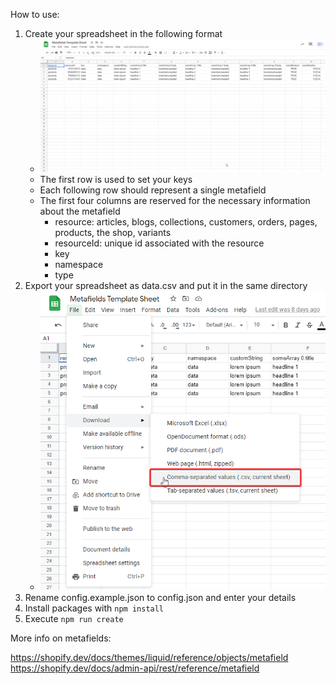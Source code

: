 How to use:

1. Create your spreadsheet in the following format
    - ![Spreadsheet Template](https://github.com/maxtasy/shopify-metafield-editor/raw/master/img/spreadsheet_template.png)
    - The first row is used to set your keys
    - Each following row should represent a single metafield
    - The first four columns are reserved for the necessary information about the metafield
        - resource: articles, blogs, collections, customers, orders, pages, products, the shop, variants
        - resourceId: unique id associated with the resource
        - key
        - namespace
        - type
2. Export your spreadsheet as data.csv and put it in the same directory
    - ![CSV Export](https://github.com/maxtasy/shopify-metafield-editor/raw/master/img/csv_export.png)
3. Rename config.example.json to config.json and enter your details
4. Install packages with `npm install`
5. Execute `npm run create`

More info on metafields:

https://shopify.dev/docs/themes/liquid/reference/objects/metafield
https://shopify.dev/docs/admin-api/rest/reference/metafield
